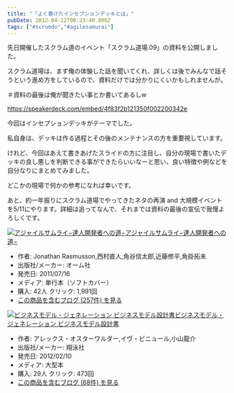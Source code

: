 ```yaml
---
title: "「よく書けたインセプションデッキとは」"
pubDate: 2012-04-12T08:23:40.000Z
tags: ["#scrumdo","#agilesamurai"]
---
```


先日開催したスクラム道のイベント「スクラム道場.09」の資料を公開しました。

スクラム道場は、まず俺の体験した話を聞いてくれ、詳しくは後でみんなで話そうという進め方をしているので、資料だけでは分かりにくいかもしれませんが。

＃資料の最後は俺が聞きたい事とか書いてあるしw

https://speakerdeck.com/embed/4f83f2b121350f002200342e

今回はインセプションデッキがテーマでした。

私自身は、デッキは作る過程とその後のメンテナンスの方を重要視しています。

けれど、今回はあえて書きあげたスライドの方に注目し、自分の現場で書いたデッキの良し悪しを判断できる事ができたらいいなーと思い、良い特徴や例などを自分なりにまとめてみました。

どこかの現場で何かの参考になれば幸いです。

あと、約一年振りにスクラム道場でやってきたネタの再演 and 大規模イベントを5/11にやります。詳細は追ってなんで、それまでは資料の最後の宣伝で我慢よろしくです。

[![アジャイルサムライ−達人開発者への道−](https://images-fe.ssl-images-amazon.com/images/I/51flKufOVUL._SL160_.jpg)](http://www.amazon.co.jp/exec/obidos/ASIN/4274068560/nawoto07-22/)[アジャイルサムライ−達人開発者への道−](http://www.amazon.co.jp/exec/obidos/ASIN/4274068560/nawoto07-22/)

- 作者: Jonathan Rasmusson,西村直人,角谷信太郎,近藤修平,角掛拓未
- 出版社/メーカー: オーム社
- 発売日: 2011/07/16
- メディア: 単行本（ソフトカバー）
- 購入: 42人 クリック: 1,991回
- [この商品を含むブログ (257件) を見る](http://d.hatena.ne.jp/asin/4274068560/nawoto07-22)

[![ビジネスモデル・ジェネレーション ビジネスモデル設計書](https://images-fe.ssl-images-amazon.com/images/I/61JW%2BUp%2B6jL._SL160_.jpg)](http://www.amazon.co.jp/exec/obidos/ASIN/4798122971/nawoto07-22/)[ビジネスモデル・ジェネレーション ビジネスモデル設計書](http://www.amazon.co.jp/exec/obidos/ASIN/4798122971/nawoto07-22/)

- 作者: アレックス・オスターワルダー,イヴ・ピニュール,小山龍介
- 出版社/メーカー: 翔泳社
- 発売日: 2012/02/10
- メディア: 大型本
- 購入: 29人 クリック: 473回
- [この商品を含むブログ (68件) を見る](http://d.hatena.ne.jp/asin/4798122971/nawoto07-22)